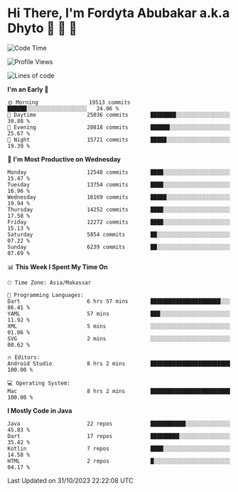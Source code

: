 # Hi There, I'm Fordyta Abubakar a.k.a Dhyto 👋 👋 👋 

<!--
**DhytoDev/dhytodev** is a ✨ _special_ ✨ repository because its `README.md` (this file) appears on your GitHub profile.

Here are some ideas to get you started:

- 🔭 I’m currently working on ...
- 🌱 I’m currently learning ...
- 👯 I’m looking to collaborate on ...
- 🤔 I’m looking for help with ...
- 💬 Ask me about ...
- 📫 How to reach me: ...
- 😄 Pronouns: ...
- ⚡ Fun fact: ...
-->

<!--START_SECTION:waka-->
![Code Time](http://img.shields.io/badge/Code%20Time-2%2C114%20hrs%2018%20mins-blue)

![Profile Views](http://img.shields.io/badge/Profile%20Views-0-blue)

![Lines of code](https://img.shields.io/badge/From%20Hello%20World%20I%27ve%20Written-10.1%20million%20lines%20of%20code-blue)

**I'm an Early 🐤** 

```text
🌞 Morning                19513 commits       ██████░░░░░░░░░░░░░░░░░░░   24.06 % 
🌆 Daytime                25036 commits       ████████░░░░░░░░░░░░░░░░░   30.88 % 
🌃 Evening                20818 commits       ██████░░░░░░░░░░░░░░░░░░░   25.67 % 
🌙 Night                  15721 commits       █████░░░░░░░░░░░░░░░░░░░░   19.39 % 
```
📅 **I'm Most Productive on Wednesday** 

```text
Monday                   12548 commits       ████░░░░░░░░░░░░░░░░░░░░░   15.47 % 
Tuesday                  13754 commits       ████░░░░░░░░░░░░░░░░░░░░░   16.96 % 
Wednesday                16169 commits       █████░░░░░░░░░░░░░░░░░░░░   19.94 % 
Thursday                 14252 commits       ████░░░░░░░░░░░░░░░░░░░░░   17.58 % 
Friday                   12272 commits       ████░░░░░░░░░░░░░░░░░░░░░   15.13 % 
Saturday                 5854 commits        ██░░░░░░░░░░░░░░░░░░░░░░░   07.22 % 
Sunday                   6239 commits        ██░░░░░░░░░░░░░░░░░░░░░░░   07.69 % 
```


📊 **This Week I Spent My Time On** 

```text
🕑︎ Time Zone: Asia/Makassar

💬 Programming Languages: 
Dart                     6 hrs 57 mins       ██████████████████████░░░   86.41 % 
YAML                     57 mins             ███░░░░░░░░░░░░░░░░░░░░░░   11.92 % 
XML                      5 mins              ░░░░░░░░░░░░░░░░░░░░░░░░░   01.06 % 
SVG                      2 mins              ░░░░░░░░░░░░░░░░░░░░░░░░░   00.62 % 

🔥 Editors: 
Android Studio           8 hrs 2 mins        █████████████████████████   100.00 % 

💻 Operating System: 
Mac                      8 hrs 2 mins        █████████████████████████   100.00 % 
```

**I Mostly Code in Java** 

```text
Java                     22 repos            ███████████░░░░░░░░░░░░░░   45.83 % 
Dart                     17 repos            █████████░░░░░░░░░░░░░░░░   35.42 % 
Kotlin                   7 repos             ████░░░░░░░░░░░░░░░░░░░░░   14.58 % 
HTML                     2 repos             █░░░░░░░░░░░░░░░░░░░░░░░░   04.17 % 
```




 Last Updated on 31/10/2023 22:22:08 UTC
<!--END_SECTION:waka-->
